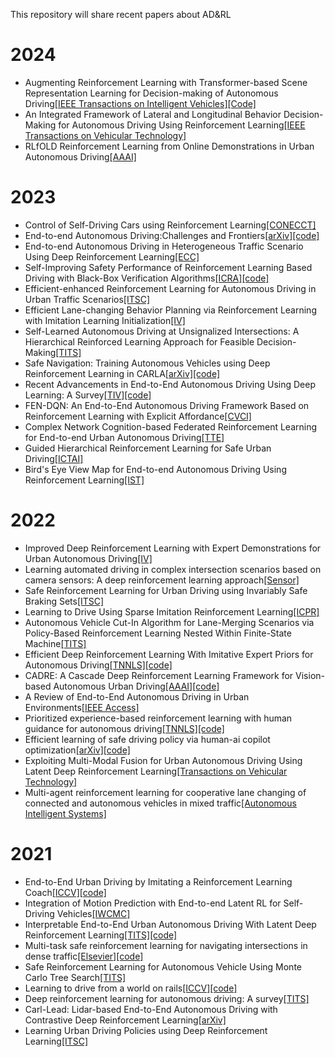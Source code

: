 This repository will share recent papers about AD&amp;RL
# 2024
  - Augmenting Reinforcement Learning with Transformer-based Scene Representation Learning for Decision-making of Autonomous Driving[[IEEE Transactions on Intelligent Vehicles]](https://ieeexplore.ieee.org/abstract/document/10458341)[[Code]](https://github.com/georgeliu233/Scene-Rep-Transformer)
  - An Integrated Framework of Lateral and Longitudinal Behavior Decision-Making for Autonomous Driving Using Reinforcement Learning[[IEEE Transactions on Vehicular Technology]](https://ieeexplore.ieee.org/abstract/document/10472707)
  - RLfOLD Reinforcement Learning from Online Demonstrations in Urban Autonomous Driving[[AAAI]](https://ojs.aaai.org/index.php/AAAI/article/view/29049)
# 2023
  - Control of Self-Driving Cars using Reinforcement Learning[[CONECCT]](https://ieeexplore.ieee.org/abstract/document/10234763)
  - End-to-end Autonomous Driving:Challenges and Frontiers[[arXiv]](https://arxiv.org/abs/2306.16927)[[code]](https://github.com/OpenDriveLab/End-to-end-Autonomous-Driving)
  - End-to-end Autonomous Driving in Heterogeneous Traffic Scenario Using Deep Reinforcement Learning[[ECC]](https://ieeexplore.ieee.org/abstract/document/10178245)
  - Self-Improving Safety Performance of Reinforcement Learning Based Driving with Black-Box Verification Algorithms[[ICRA]](https://ieeexplore.ieee.org/abstract/document/10160883)[[code]](https://github.com/data-and-decision-lab/self-improving-RL)
  - Efficient-enhanced Reinforcement Learning for Autonomous Driving in Urban Traffic Scenarios[[ITSC]](https://ieeexplore.ieee.org/abstract/document/10422557)
  - Efficient Lane-changing Behavior Planning via Reinforcement Learning with Imitation Learning Initialization[[IV]](https://ieeexplore.ieee.org/abstract/document/10186577)
  - Self-Learned Autonomous Driving at Unsignalized Intersections: A Hierarchical Reinforced Learning Approach for Feasible Decision-Making[[TITS]](https://ieeexplore.ieee.org/document/10159573)
  - Safe Navigation: Training Autonomous Vehicles using Deep Reinforcement Learning in CARLA[[arXiv]](https://arxiv.org/abs/2311.10735)[[code]](https://github.com/Tejas-Deo/Safe-Navigation-Training-Autonomous-Vehicles-using-Deep-Reinforcement-Learning-in-CARLA)
  - Recent Advancements in End-to-End Autonomous Driving Using Deep Learning: A Survey[[TIV]](https://ieeexplore.ieee.org/abstract/document/10258330)[[code]](https://github.com/Pranav-chib/End-to-End-Autonomous-Driving)
  - FEN-DQN: An End-to-End Autonomous Driving Framework Based on Reinforcement Learning with Explicit Affordance[[CVCI]](https://ieeexplore.ieee.org/document/10397338)
  - Complex Network Cognition-based Federated Reinforcement Learning for End-to-end Urban Autonomous Driving[[TTE]](https://ieeexplore.ieee.org/document/10316275)
  - Guided Hierarchical Reinforcement Learning for Safe Urban Driving[[ICTAI]](https://ieeexplore.ieee.org/document/10356414)
  - Bird's Eye View Map for End-to-end Autonomous Driving Using Reinforcement Learning[[IST]](https://ieeexplore.ieee.org/document/10355730)
# 2022
  - Improved Deep Reinforcement Learning with Expert Demonstrations for Urban Autonomous Driving[[IV]](https://ieeexplore.ieee.org/document/9827073)
  - Learning automated driving in complex intersection scenarios based on camera sensors: A deep reinforcement learning approach[[Sensor]](https://ieeexplore.ieee.org/abstract/document/9694607)
  - Safe Reinforcement Learning for Urban Driving using Invariably Safe Braking Sets[[ITSC]](https://ieeexplore.ieee.org/document/9922166)
  - Learning to Drive Using Sparse Imitation Reinforcement Learning[[ICPR]](https://ieeexplore.ieee.org/document/9956121)
  - Autonomous Vehicle Cut-In Algorithm for Lane-Merging Scenarios via Policy-Based Reinforcement Learning Nested Within Finite-State Machine[[TITS]](https://ieeexplore.ieee.org/document/9729796)
  - Efficient Deep Reinforcement Learning With Imitative Expert Priors for Autonomous Driving[[TNNLS]](https://ieeexplore.ieee.org/document/9694460)[[code]](https://github.com/MCZhi/Expert-Prior-RL)
  - CADRE: A Cascade Deep Reinforcement Learning Framework for Vision-based Autonomous Urban Driving[[AAAI]](https://ojs.aaai.org/index.php/AAAI/article/view/20259)[[code]](https://github.com/BIT-MCS/Cadre)
  - A Review of End-to-End Autonomous Driving in Urban Environments[[IEEE Access]](https://ieeexplore.ieee.org/document/9832636)
  - Prioritized experience-based reinforcement learning with human guidance for autonomous driving[[TNNLS]](https://ieeexplore.ieee.org/document/9793564)[[code]](https://github.com/wujingda/Prioritized-Human-in-the-loop-End-to-end-Autonomous-Driving)
  - Efficient learning of safe driving policy via human-ai copilot optimization[[arXiv]](https://arxiv.org/abs/2202.10341)[[code]](https://github.com/decisionforce/HACO)
  - Exploiting Multi-Modal Fusion for Urban Autonomous Driving Using Latent Deep Reinforcement Learning[[Transactions on Vehicular Technology]](https://ieeexplore.ieee.org/abstract/document/9934803)
  - Multi-agent reinforcement learning for cooperative lane changing of connected and autonomous vehicles in mixed traffic[[Autonomous Intelligent Systems]](https://link.springer.com/article/10.1007/s43684-022-00023-5)
# 2021
  - End-to-End Urban Driving by Imitating a Reinforcement Learning Coach[[ICCV]](https://openaccess.thecvf.com/content/ICCV2021/html/Zhang_End-to-End_Urban_Driving_by_Imitating_a_Reinforcement_Learning_Coach_ICCV_2021_paper.html)[[code]](https://github.com/zhejz/carla-roach)
  - Integration of Motion Prediction with End-to-end Latent RL for Self-Driving Vehicles[[IWCMC]](https://ieeexplore.ieee.org/document/9498581)
  - Interpretable End-to-End Urban Autonomous Driving With Latent Deep Reinforcement Learning[[TITS]](https://ieeexplore.ieee.org/abstract/document/9346000)[[code]](https://github.com/cjy1992/interp-e2e-driving)
  - Multi-task safe reinforcement learning for navigating intersections in dense traffic[[Elsevier]](https://www.sciencedirect.com/science/article/abs/pii/S0016003222004549)[[code]](https://github.com/liuyuqi123/SAT)
  - Safe Reinforcement Learning for Autonomous Vehicle Using Monte Carlo Tree Search[[TITS]](https://ieeexplore.ieee.org/document/9376709)
  - Learning to drive from a world on rails[[ICCV]](https://openaccess.thecvf.com/content/ICCV2021/html/Chen_Learning_To_Drive_From_a_World_on_Rails_ICCV_2021_paper.html)[[code]](https://github.com/dotchen/WorldOnRails)
  - Deep reinforcement learning for autonomous driving: A survey[[TITS]](https://ieeexplore.ieee.org/document/9351818)
  - Carl-Lead: Lidar-based End-to-End Autonomous Driving with Contrastive Deep Reinforcement Learning[[arXiv]](https://arxiv.org/abs/2109.08473)
  - Learning Urban Driving Policies using Deep Reinforcement Learning[[ITSC]](https://ieeexplore.ieee.org/abstract/document/9564412)

